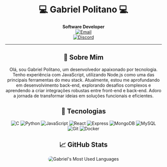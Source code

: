<h1 align="center">💻 Gabriel Politano 💻</h1>
 
<p align="center"> 
  <strong>Software Developer</strong><br>    
  <a href="mailto:gabriel.cpolitano@gmail.com">
    <img src="https://img.shields.io/badge/-Email-D14836?style=flat-square&logo=Gmail&logoColor=white" alt="Email"/>
  </a>
  <br>
  <a href="https://discordapp.com/users/1230514914142060575">
    <img src="https://img.shields.io/badge/Discord-7289DA?style=flat-square&logo=discord&logoColor=white" alt="Discord"/>
  </a>
</p>

---

<h2 align="center">🚀 Sobre Mim</h2>
<p align="center">Olá, sou Gabriel Politano, um desenvolvedor apaixonado por tecnologia. Tenho experiência com JavaScript, utilizando Node.js como uma das principais ferramentas do meu stack. Atualmente, estou me aprofundando em desenvolvimento back-end, explorando desafios complexos e aprendendo a criar integrações robustas entre front-end e back-end. Adoro a jornada de transformar ideias em soluções funcionais e eficientes.</p>

<h2 align="center">📱 Tecnologias</h2>

<p align="center">
  <img src="https://img.shields.io/badge/-C-A8B9CC?style=flat-square&logo=c&logoColor=white" alt="C"/>
  <img src="https://img.shields.io/badge/-Python-3776AB?style=flat-square&logo=python&logoColor=white" alt="Python"/>
  <img src="https://img.shields.io/badge/-JavaScript-F7DF1E?style=flat-square&logo=javascript&logoColor=black" alt="JavaScript"/>
  <img src="https://img.shields.io/badge/-React-61DAFB?style=flat-square&logo=react&logoColor=black" alt="React"/>
  <img src="https://img.shields.io/badge/-Express-black?style=flat-square&logo=Express" alt="Express"/>
  <img src="https://img.shields.io/badge/-MongoDB-47A248?style=flat-square&logo=mongodb&logoColor=white" alt="MongoDB"/>
  <img src="https://img.shields.io/badge/-MySQL-4479A1?style=flat-square&logo=mysql&logoColor=white" alt="MySQL"/>
  <img src="https://img.shields.io/badge/-Git-F05032?style=flat-square&logo=git&logoColor=white" alt="Git"/>
  <img src="https://img.shields.io/badge/-Docker-2496ED?style=flat-square&logo=docker&logoColor=white" alt="Docker"/>
</p>

<h2 align="center">📈 GitHub Stats</h2>

<div align="center">
  <img
    style="border-radius: 10px;"
    src="https://github-readme-stats.vercel.app/api/top-langs/?username=gabrielcpolitano&hide_progress=false&bg_color=30,2e2e2e,4b4b4b&title_color=fff&text_color=fff"
    alt="Gabriel's Most Used Languages"
  />
</div>
